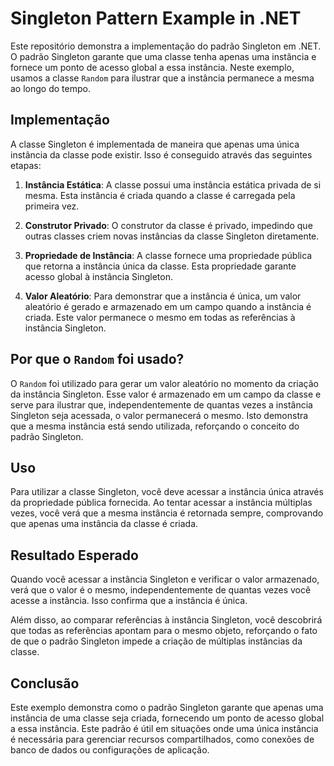 # Singleton Pattern Example in .NET

Este repositório demonstra a implementação do padrão Singleton em .NET. O padrão Singleton garante que uma classe tenha apenas uma instância e fornece um ponto de acesso global a essa instância. Neste exemplo, usamos a classe `Random` para ilustrar que a instância permanece a mesma ao longo do tempo.

## Implementação

A classe Singleton é implementada de maneira que apenas uma única instância da classe pode existir. Isso é conseguido através das seguintes etapas:

1. **Instância Estática**: A classe possui uma instância estática privada de si mesma. Esta instância é criada quando a classe é carregada pela primeira vez.

2. **Construtor Privado**: O construtor da classe é privado, impedindo que outras classes criem novas instâncias da classe Singleton diretamente.

3. **Propriedade de Instância**: A classe fornece uma propriedade pública que retorna a instância única da classe. Esta propriedade garante acesso global à instância Singleton.

4. **Valor Aleatório**: Para demonstrar que a instância é única, um valor aleatório é gerado e armazenado em um campo quando a instância é criada. Este valor permanece o mesmo em todas as referências à instância Singleton.

## Por que o `Random` foi usado?

O `Random` foi utilizado para gerar um valor aleatório no momento da criação da instância Singleton. Esse valor é armazenado em um campo da classe e serve para ilustrar que, independentemente de quantas vezes a instância Singleton seja acessada, o valor permanecerá o mesmo. Isto demonstra que a mesma instância está sendo utilizada, reforçando o conceito do padrão Singleton.

## Uso

Para utilizar a classe Singleton, você deve acessar a instância única através da propriedade pública fornecida. Ao tentar acessar a instância múltiplas vezes, você verá que a mesma instância é retornada sempre, comprovando que apenas uma instância da classe é criada.

## Resultado Esperado

Quando você acessar a instância Singleton e verificar o valor armazenado, verá que o valor é o mesmo, independentemente de quantas vezes você acesse a instância. Isso confirma que a instância é única.

Além disso, ao comparar referências à instância Singleton, você descobrirá que todas as referências apontam para o mesmo objeto, reforçando o fato de que o padrão Singleton impede a criação de múltiplas instâncias da classe.

## Conclusão

Este exemplo demonstra como o padrão Singleton garante que apenas uma instância de uma classe seja criada, fornecendo um ponto de acesso global a essa instância. Este padrão é útil em situações onde uma única instância é necessária para gerenciar recursos compartilhados, como conexões de banco de dados ou configurações de aplicação.
